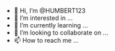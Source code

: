 - 👋 Hi, I’m @HUMBERT123
- 👀 I’m interested in ...
- 🌱 I’m currently learning ...
- 💞️ I’m looking to collaborate on ...
- 📫 How to reach me ...

<!---
HUMBERT123/HUMBERT123 is a ✨ special ✨ repository because its `README.md` (this file) appears on your GitHub profile.
You can click the Preview link to take a look at your changes.
--->
